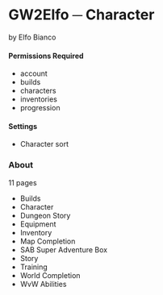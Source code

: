 # GW2Elfo ─ Character
by Elfo Bianco

#### Permissions Required
* account
* builds
* characters
* inventories
* progression

#### Settings
* Character sort

### About
11 pages
* Builds
* Character
* Dungeon Story
* Equipment
* Inventory
* Map Completion
* SAB Super Adventure Box
* Story
* Training
* World Completion
* WvW Abilities
